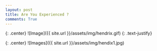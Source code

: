 ```yaml
---
layout: post
title: Are You Experienced ?
comments: True
---
```



{: .center}
![Image]({{ site.url }}/assets/img/hendrix.gif)
{: .text-justify}

{: .center}
![Images]({{ site.url }}/assets/img/hendix1.jpg)

<audio autoplay>
  <source src="https://rnikhil275.github.io/assets/song.mp3" type="audio/mpeg">
</audio>